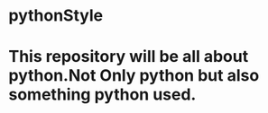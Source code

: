 # pythonStyle
# This repository will be all about python.Not Only python but also something python used.
